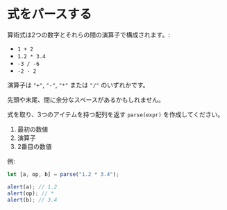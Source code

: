 # 式をパースする

算術式は2つの数字とそれらの間の演算子で構成されます。:

- `1 + 2`
- `1.2 * 3.4`
- `-3 / -6`
- `-2 - 2`

演算子は `"+"`, `"-"`, `"*"` または `"/"` のいずれかです。

先頭や末尾、間に余分なスペースがあるかもしれません。

式を取り、3つのアイテムを持つ配列を返す `parse(expr)` を作成してください。

1. 最初の数値
2. 演算子
3. 2番目の数値

例:

```js
let [a, op, b] = parse("1.2 * 3.4");

alert(a); // 1.2
alert(op); // *
alert(b); // 3.4
```
